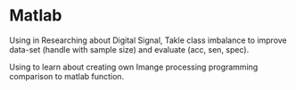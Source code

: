 # Matlab
Using in Researching about Digital Signal, 
Takle class imbalance to improve data-set (handle with sample size) and evaluate (acc, sen, spec).

Using to learn about creating own Imange processing programming comparison to matlab function.



